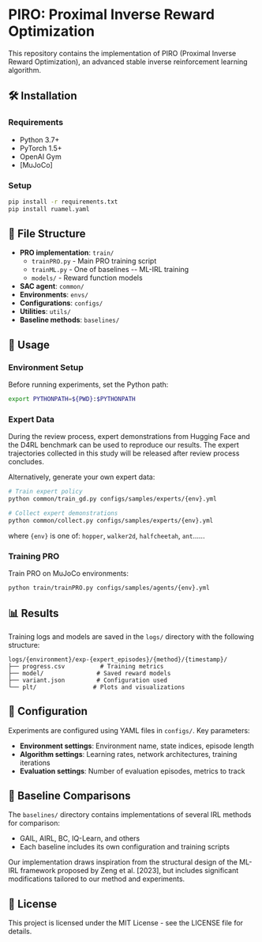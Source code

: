 # PIRO: Proximal Inverse Reward Optimization


This repository contains the implementation of PIRO (Proximal Inverse Reward Optimization), an advanced stable inverse reinforcement learning algorithm. 

## 🛠 Installation

### Requirements
- Python 3.7+
- PyTorch 1.5+
- OpenAI Gym
- [MuJoCo]

### Setup
```bash
pip install -r requirements.txt
pip install ruamel.yaml
```

## 📁 File Structure

- **PRO implementation**: `train/`
  - `trainPRO.py` - Main PRO training script
  - `trainML.py` - One of baselines -- ML-IRL training 
  - `models/` - Reward function models
- **SAC agent**: `common/`
- **Environments**: `envs/`
- **Configurations**: `configs/`
- **Utilities**: `utils/`
- **Baseline methods**: `baselines/`

## 🚀 Usage

### Environment Setup
Before running experiments, set the Python path:
```bash
export PYTHONPATH=${PWD}:$PYTHONPATH
```

### Expert Data
During the review process, expert demonstrations from Hugging Face and the D4RL benchmark can be used to reproduce our results. The expert trajectories collected in this study will be released after review process concludes.

Alternatively, generate your own expert data:
```bash
# Train expert policy
python common/train_gd.py configs/samples/experts/{env}.yml

# Collect expert demonstrations  
python common/collect.py configs/samples/experts/{env}.yml
```
where `{env}` is one of: `hopper`, `walker2d`, `halfcheetah`, `ant`......

### Training PRO

Train PRO on MuJoCo environments:
```bash
python train/trainPRO.py configs/samples/agents/{env}.yml
```

## 📊 Results

Training logs and models are saved in the `logs/` directory with the following structure:
```
logs/{environment}/exp-{expert_episodes}/{method}/{timestamp}/
├── progress.csv          # Training metrics
├── model/               # Saved reward models  
├── variant.json         # Configuration used
└── plt/                # Plots and visualizations
```

## 🎯 Configuration

Experiments are configured using YAML files in `configs/`. Key parameters:

- **Environment settings**: Environment name, state indices, episode length
- **Algorithm settings**: Learning rates, network architectures, training iterations
- **Evaluation settings**: Number of evaluation episodes, metrics to track


## 🔬 Baseline Comparisons

The `baselines/` directory contains implementations of several IRL methods for comparison:
- GAIL, AIRL, BC, IQ-Learn, and others
- Each baseline includes its own configuration and training scripts



Our implementation draws inspiration from the structural design of the ML-IRL framework proposed by Zeng et al. [2023], but includes significant modifications tailored to our method and experiments.



## 📄 License

This project is licensed under the MIT License - see the LICENSE file for details.
